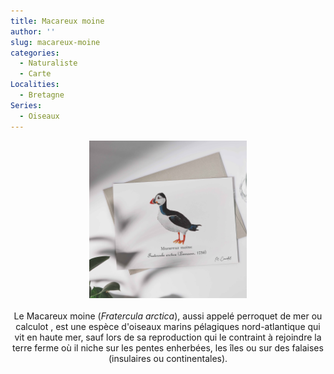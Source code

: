 ```yaml
---
title: Macareux moine
author: ''
slug: macareux-moine
categories:
  - Naturaliste
  - Carte
Localities:
  - Bretagne
Series: 
  - Oiseaux
---
```

<center>
<img alt="[Aquarelle d'un Macareux moine]" src="fratercula-featured-image.jpg" width=50%> 
<br>
<br>
Le Macareux moine (<i>Fratercula arctica</i>), aussi appelé perroquet de mer ou calculot , est une espèce d'oiseaux marins pélagiques nord-atlantique qui vit en haute mer, sauf lors de sa reproduction qui le contraint à rejoindre la terre ferme où il niche sur les pentes enherbées, les îles ou sur des falaises (insulaires ou continentales).
</center>